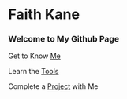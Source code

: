 # Faith Kane

### Welcome to My Github Page

Get to Know [Me](https://faithkane3.github.io/)

Learn the [Tools](https://faithkane3.github.io/)

Complete a [Project](https://faithkane3.github.io/ml_workshop) with Me